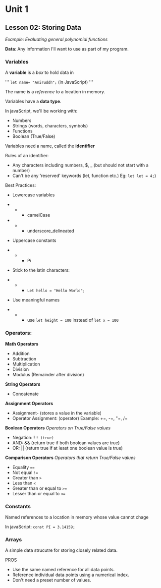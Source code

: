 # Unit 1
## Lesson 02: Storing Data

*Example: Evaluating general polynomial functions*

**Data**: Any information I'll want to use as part of my program.

### Variables
A **variable** is a *box* to hold data in

'''
`let name= "Aniruddh";` (in JavaScript)
'''

The name is a *reference* to a location in memory.

Variables have a **data type**.

In javaScript, we'll be working with:
- Numbers
- Strings (words, characters, symbols)
- Functions
- Boolean (True/False)

Variables need a name, called the **identifier**

Rules of an identifier:
- Any characters including numbers, $, _ (but should not start with a number)
- Can't be any 'reserved' keywords (let, function etc.) Eg: `let let = 4;`)

Best Practices:
- Lowercase variables
- - - camelCase
- - - underscore_delineated

- Uppercase constants
- - - Pi

- Stick to the latin characters:
- - - `Let hello = "Hello World";`  

- Use meaningful names
- - - use `let height = 100` instead of `let x = 100`

### Operators:

**Math Operators**
- Addition
- Subtraction
- Multiplication
- Division
- Modulus
    (Remainder after division)

**String Operators**
- Concatenate

**Assignment Operators**
- Assignment- (stores a value in the variable)
- Operator Assignment: (operator)
    Example: +=, -=, "=, /=

**Boolean Operators**
*Operators on True/False values*
- Negation: ! `! (true)`
- AND: && (return true if both boolean values are true)
- OR: || (return true if at least one boolean value is true)

**Comparison Operators**
*Operators that return True/False values*
- Equality `==`
- Not equal `!=`
- Greater than `>`
- Less than `<`
- Greater than or equal to `>=`
- Lesser than or equal to `<=`

### Constants
Named references to a location in memory whose value cannot chage

In javaScript:
`const PI = 3.14159;`

### Arrays
A simple data strucutre for storing closely related data.

PROS
- Use the same named reference for all data points.
- Reference individual data points using a numerical index.
- Don't need a preset number of values.
